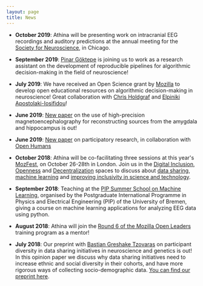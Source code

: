 ```yaml
---
layout: page
title: News
---
```


* **October 2019**: Athina will be presenting work on intracranial EEG recordings and auditory predictions at the annual meeting for the [Society for Neuroscience](https://www.sfn.org/Meetings/Neuroscience-2019/Sessions-and-Events/Scientific-Program), in Chicago.

* **September 2019**: [Pinar Göktepe](https://ccneuro.github.io/pgoektepe/) is joining us to work as a research assistant on the development of reproducible pipelines for algorithmic decision-making in the field of neuroscience!

* **July 2019**: We have received an Open Science grant by [Mozilla](https://medium.com/read-write-participate/announcing-9-awards-for-open-science-eaf8f5b36e85) to develop open educational resources on algorithmic decision-making in neuroscience! Great collaboration with [Chris Holdgraf](https://predictablynoisy.com/) and [Elpiniki Apostolaki-Iosifidou](https://elpiniki.io/)! 

* **June 2019**: [New paper](https://onlinelibrary.wiley.com/doi/full/10.1002/hbm.24689) on the use of high-precision magnetoencephalography for reconstructing sources from the amygdala and hippocampus is out! 

* **June 2019**: [New paper](https://academic.oup.com/gigascience/article/8/6/giz076/5523201) on participatory research, in collaboration with [Open Humans](https://www.openhumans.org/)

* **October 2018**: Athina will be co-facilitating three sessions at this year's [MozFest](https://mozillafestival.org/), on October 26-28th in London. Join us in the [Digital Inclusion](https://mozillafestival.org/spaces#Digital-Inclusion), [Openness](https://mozillafestival.org/spaces#Openness) and [Decentralization](https://mozillafestival.org/spaces#Decentralisation) spaces to discuss about [data sharing](https://guidebook.com/guide/147793/event/21682452/), [machine learning](https://guidebook.com/guide/147793/event/21682711/) and [improving inclusivity in science and technology](https://guidebook.com/guide/147793/event/21682463/).

* **September 2018**: Teaching at the [PIP Summer School on Machine Learning](http://www.pip.uni-bremen.de/news/pip-summer-school-2018/), organised by the Postgraduate International Programme in Physics and Electrical Engineering (PIP) of the University of Bremen, giving a course on machine learning applications for analyzing EEG data using python.

* **August 2018**: Athina will join the [Round 6 of the Mozilla Open Leaders](https://foundation.mozilla.org/opportunity/mozilla-open-leaders/round-6/) training program as a mentor!

* **July 2018**: Our preprint with [Bastian Greshake Tzovaras](https://tzovar.as/) on participant diversity in data sharing initiatives in neuroscience and genetics is out! In this opinion paper we discuss why data sharing initiatives need to increase ethnic and social diversity in their cohorts, and have more rigorous ways of collecting socio-demographic data. [You can find our preprint here](https://peerj.com/preprints/27079/).

